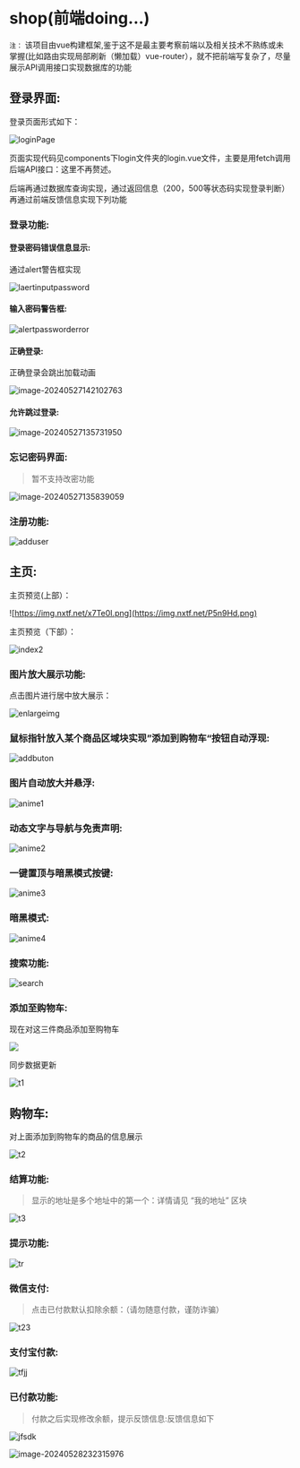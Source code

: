 # shop(前端doing...)
`注：` 该项目由vue构建框架,鉴于这不是最主要考察前端以及相关技术不熟练或未掌握(比如路由实现局部刷新（懒加载）vue-router），就不把前端写复杂了，尽量展示API调用接口实现数据库的功能

## 登录界面:

登录页面形式如下：

![loginPage](https://img.nxtf.net/3jJ9Zq.png)

页面实现代码见components下login文件夹的login.vue文件，主要是用fetch调用后端API接口：这里不再赘述。

后端再通过数据库查询实现，通过返回信息（200，500等状态码实现登录判断）再通过前端反馈信息实现下列功能

### 登录功能:

#### 登录密码错误信息显示:

通过alert警告框实现

![laertinputpassword](https://img.nxtf.net/NwttNJ.png)

#### 输入密码警告框:

![alertpassworderror](https://img.nxtf.net/L5FTKi.png)

#### 正确登录:

正确登录会跳出加载动画

![image-20240527142102763](https://img.nxtf.net/URUjPx.png)

#### 允许跳过登录:

![image-20240527135731950](https://img.nxtf.net/r4a45C.png)

### 忘记密码界面:

> 暂不支持改密功能

![image-20240527135839059](https://img.nxtf.net/fJxCUI.png)

### 注册功能:

![adduser](https://img.nxtf.net/sPeX7B.png)

## 主页:

主页预览(上部）：

![https://img.nxtf.net/x7Te0I.png](https://img.nxtf.net/P5n9Hd.png)

主页预览（下部）：

![index2](https://img.nxtf.net/x7Te0I.png)

### 图片放大展示功能:

点击图片进行居中放大展示：

![enlargeimg](https://img.nxtf.net/q2TCi5.png)

### 鼠标指针放入某个商品区域块实现”添加到购物车“按钮自动浮现:

![addbuton](https://img.nxtf.net/3aTU6o.png)

### 图片自动放大并悬浮:

![anime1](https://img.nxtf.net/59cpzV.png)

### 动态文字与导航与免责声明:

![anime2](https://img.nxtf.net/mjMxHY.png)

### 一键置顶与暗黑模式按键:

![anime3](https://img.nxtf.net/MnnDrO.png)

### 暗黑模式:

![anime4](https://img.nxtf.net/aqQKhg.png)

### 搜索功能:

![search](https://img.nxtf.net/AN0aze.png)

### 添加至购物车:

现在对这三件商品添加至购物车

![](https://img.nxtf.net/3rOfoW.png)

同步数据更新

![t1](https://img.nxtf.net/WjKUjJ.png)

## 购物车:

对上面添加到购物车的商品的信息展示

![t2](https://img.nxtf.net/cdmTK0.png)

### 结算功能:

> 显示的地址是多个地址中的第一个：详情请见 “我的地址” 区块

![t3](https://img.nxtf.net/LzYuEp.png)


### 提示功能:


![tr]()

### 微信支付:

> 点击已付款默认扣除余额：（请勿随意付款，谨防诈骗）

![t23]()

### 支付宝付款:

![tfjj]()

### 已付款功能:

> 付款之后实现修改余额，提示反馈信息:反馈信息如下

![jfsdk]()



![image-20240528232315976](C:\Users\绝尘\AppData\Roaming\Typora\typora-user-images\image-20240528232315976.png)


